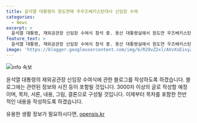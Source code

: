 ```yaml
---
title: 윤석열 대통령이 원도연에 주우즈베키스탄대사 신임장 수여
categories:
  - News
excerpt: >
  윤석열 대통령, 재외공관장 신임장 수여식 참석 중. 용산 대통령실에서 원도연 우즈베키스탄 대사에게 신임장 수여 후 기념촬영.
feature_text: >
  윤석열 대통령, 재외공관장 신임장 수여식 참석 중. 용산 대통령실에서 원도연 우즈베키스탄 대사에게 신임장 수여 후 기념촬영.
image: 'https://blogger.googleusercontent.com/img/b/R29vZ2xl/AVvXsEixyZcFfHzMRdzZMjFBmAUKJYCLCGyLL1o632UiGVXcaFdKo_bkvkuCioo0uUKlGfBVcT3P84aROyZIXSBEx3Aw5nCQ3pTgDom1WDC4m8eifvWiAmWEEVb4x6G_l8C0QH225ldMjyaFvpxGEBGNO37VmDTDMHGhJPq73UglMfDca1-0aw/s1600/blogspot.png'
---
```


<p><img src="https://blogger.googleusercontent.com/img/b/R29vZ2xl/AVvXsEixyZcFfHzMRdzZMjFBmAUKJYCLCGyLL1o632UiGVXcaFdKo_bkvkuCioo0uUKlGfBVcT3P84aROyZIXSBEx3Aw5nCQ3pTgDom1WDC4m8eifvWiAmWEEVb4x6G_l8C0QH225ldMjyaFvpxGEBGNO37VmDTDMHGhJPq73UglMfDca1-0aw/s1600/blogspot.png" alt="info 속보" /></p>

<p>윤석열 대통령의 재외공관장 신임장 수여식에 관한 블로그를 작성하도록 하겠습니다. 블로그에는 관련된 정보와 사진 등이 포함될 것입니다. 3000자 이상의 글로 작성할 예정이며, 목차, 서론, 내용, 그림, 결론으로 구성될 것입니다. 이제부터 목차를 포함한 전반적인 내용을 작성하도록 하겠습니다.</p>
유용한 생활 정보가 필요하시다면, <a href="https://opensis.kr" rel="dofollow">opensis.kr</a>


